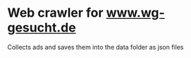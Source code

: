 # Web crawler for <a href="https://www.wg-gesucht.de"> www.wg-gesucht.de </a>

Collects ads and saves them into the data folder as json files